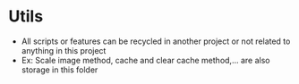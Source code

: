# Utils
- All scripts or features can be recycled in another project or not related to anything in this project
- Ex: Scale image method, cache and clear cache method,... are also storage in this folder